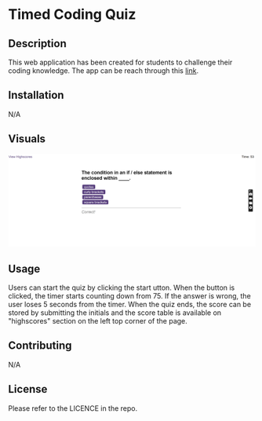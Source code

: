 # Timed Coding Quiz

## Description
This web application has been created for students to challenge their coding knowledge. The app can be reach through this <a href="https://hazalsigic.github.io/Timed-Quiz/" target="_blank">link</a>.

## Installation
N/A

## Visuals
![application screenshot](./assets/img/09.03.2024_00.44.08_REC.png)

## Usage
Users can start the quiz by clicking the start utton. When the button is clicked, the timer starts counting down from 75. If the answer is wrong, the user loses 5 seconds from the timer. When the quiz ends, the score can be stored by submitting the initials and the score table is available on "highscores" section on the left top corner of the page.

## Contributing
N/A

## License
Please refer to the LICENCE in the repo.